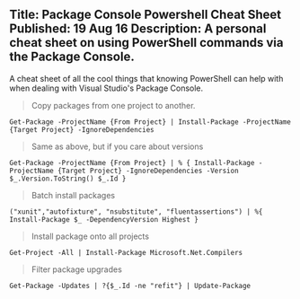 Title: Package Console Powershell Cheat Sheet
Published: 19 Aug 16
Description: A personal cheat sheet on using PowerShell commands via the Package Console.
---

A cheat sheet of all the cool things that knowing PowerShell can help with when dealing with Visual Studio's Package Console. 

> Copy packages from one project to another.

```
Get-Package -ProjectName {From Project} | Install-Package -ProjectName {Target Project} -IgnoreDependencies
```

> Same as above, but if you care about versions
```
Get-Package -ProjectName {From Project} | % { Install-Package -ProjectName {Target Project} -IgnoreDependencies -Version $_.Version.ToString() $_.Id }
```

> Batch install packages

```
("xunit","autofixture", "nsubstitute", "fluentassertions") | %{ Install-Package $_ -DependencyVersion Highest }
```

> Install package onto all projects

```
Get-Project -All | Install-Package Microsoft.Net.Compilers
```

> Filter package upgrades

```
Get-Package -Updates | ?{$_.Id -ne "refit"} | Update-Package
```
